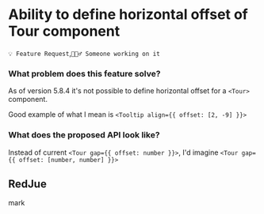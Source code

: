 # Ability to define horizontal offset of Tour component

`💡 Feature Request`,`👷🏻‍♂️ Someone working on it`

### What problem does this feature solve?

As of version 5.8.4 it's not possible to define horizontal offset for a `<Tour>` component.

Good example of what I mean is `<Tooltip align={{ offset: [2, -9] }}>`

### What does the proposed API look like?

Instead of current `<Tour gap={{ offset: number }}>`, I'd imagine `<Tour gap={{ offset: [number, number] }}>`

<!-- generated by ant-design-issue-helper. DO NOT REMOVE -->

## RedJue

mark
